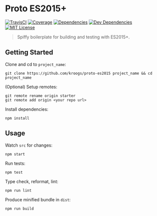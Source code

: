 # Proto ES2015+

[![TravisCI](https://img.shields.io/travis/kroogs/proto-es2015.svg)](https://travis-ci.org/kroogs/proto-es2015)
[![Coverage](https://img.shields.io/coveralls/kroogs/proto-es2015.svg)](https://coveralls.io/github/kroogs/proto-es2015)
[![Dependencies](https://img.shields.io/david/kroogs/proto-es2015.svg)](https://david-dm.org/kroogs/proto-es2015)
[![Dev Dependencies](https://img.shields.io/david/dev/kroogs/proto-es2015.svg)](https://david-dm.org/kroogs/proto-es2015?type=dev)
[![MIT License](https://img.shields.io/github/license/kroogs/proto-es2015.svg)](https://spdx.org/licenses/MIT)

> Spiffy boilerplate for building and testing with ES2015+.

## Getting Started

  Clone and cd to `project_name`:
  ```
  git clone https://github.com/kroogs/proto-es2015 project_name && cd project_name
  ```

  (Optional) Setup remotes:
  ```
  git remote rename origin starter
  git remote add origin <your repo url>
  ```

  Install dependencies:
  ```
  npm install
  ```

## Usage

  Watch `src` for changes:
  ```
  npm start
  ```

  Run tests:
  ```
  npm test
  ```

  Type check, reformat, lint:
  ```
  npm run lint
  ```

  Produce minified bundle in `dist`:
  ```
  npm run build
  ```
